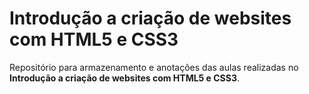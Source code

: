 # Introdução a criação de websites com HTML5 e CSS3
Repositório para armazenamento e anotações das aulas realizadas no **Introdução a criação de websites com HTML5 e CSS3**.
